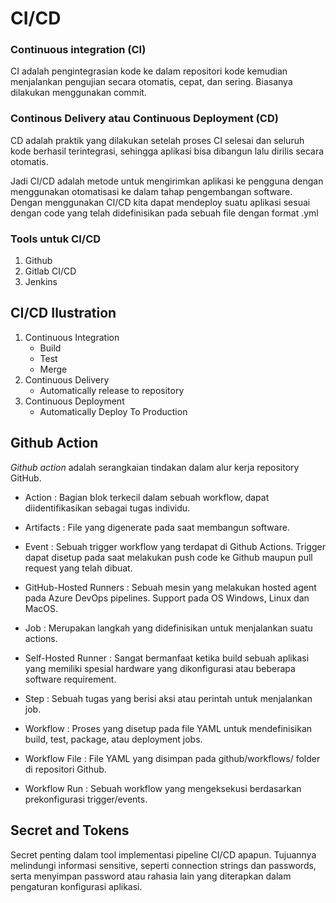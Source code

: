# CI/CD

### Continuous integration (CI)
CI adalah pengintegrasian kode ke dalam repositori kode kemudian menjalankan pengujian secara otomatis, cepat, dan sering. Biasanya dilakukan menggunakan commit. 
### Continous Delivery atau Continuous Deployment (CD) 
CD adalah praktik yang dilakukan setelah proses CI selesai dan seluruh kode berhasil terintegrasi, sehingga aplikasi bisa dibangun lalu dirilis secara otomatis.

Jadi CI/CD adalah metode untuk mengirimkan aplikasi ke pengguna dengan menggunakan otomatisasi ke dalam tahap pengembangan software. 
Dengan menggunakan CI/CD kita dapat mendeploy suatu aplikasi sesuai dengan code yang telah didefinisikan pada sebuah file dengan format .yml 

### Tools untuk CI/CD
1. Github
2. Gitlab CI/CD
3. Jenkins

## CI/CD Ilustration
1. Continuous Integration
   - Build
   - Test
   - Merge
2. Continuous Delivery
   - Automatically release to repository
3. Continuous Deployment
   - Automatically Deploy To Production

## Github Action
*Github action* adalah serangkaian tindakan dalam alur kerja repository GitHub.
  - Action : Bagian blok terkecil dalam sebuah workflow, dapat diidentifikasikan sebagai tugas individu.

  - Artifacts : File yang digenerate pada saat membangun software.

  - Event : Sebuah trigger workflow yang terdapat di Github Actions. Trigger dapat disetup pada saat melakukan push code ke Github maupun pull request yang telah dibuat.

  - GitHub-Hosted Runners : Sebuah mesin yang melakukan hosted agent pada Azure DevOps pipelines. Support pada OS Windows, Linux dan MacOS.

  - Job : Merupakan langkah yang didefinisikan untuk menjalankan suatu actions.

  - Self-Hosted Runner : Sangat bermanfaat ketika build sebuah aplikasi yang memiliki spesial hardware yang dikonfigurasi atau beberapa software requirement.

  - Step : Sebuah tugas yang berisi aksi atau perintah untuk menjalankan job.

  - Workflow : Proses yang disetup pada file YAML untuk mendefinisikan build, test, package, atau deployment jobs.

  - Workflow File : File YAML yang disimpan pada github/workflows/ folder di repositori Github.

  - Workflow Run : Sebuah workflow yang mengeksekusi berdasarkan prekonfigurasi trigger/events.

## Secret and Tokens
Secret penting dalam tool implementasi pipeline CI/CD apapun. Tujuannya melindungi informasi sensitive, seperti connection strings dan passwords, 
serta menyimpan password atau rahasia lain yang diterapkan dalam pengaturan konfigurasi aplikasi.


